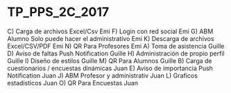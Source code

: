 # TP_PPS_2C_2017
C) Carga de archivos Excel/Csv						Emi
F) Login con red social								Emi
G) ABM Alumno	Solo puede hacer el administrativo	Emi
K) Descarga de archivos	Excel/CSV/PDF				Emi
N) QR Para Profesores								Emi
A) Toma de asistencia								Guille
D) Aviso de faltas	Push Notification				Guille
H) Administración de propio perfil					Guille
I) Diseño de estilos								Guille
M) QR Para Alumnos									Guille
B) Carga de cuestionarios / encuestas dinámicas		Juan
E) Aviso de importancia	Push Notification			Juan
J) ABM Profesor y administrativ						Juan
L) Graficos estadisticos							Juan
O) QR Para Encuestas								Juan
